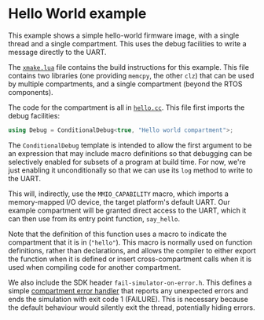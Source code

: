 Hello World example
===================

This example shows a simple hello-world firmware image, with a single thread and a single compartment.
This uses the debug facilities to write a message directly to the UART.

The [`xmake.lua`](xmake.lua) file contains the build instructions for this example.
This file contains two libraries (one providing `memcpy`, the other `clz`) that can be used by multiple compartments, and a single compartment (beyond the RTOS components).

The code for the compartment is all in [`hello.cc`](hello.cc).
This file first imports the debug facilities:

```c++
using Debug = ConditionalDebug<true, "Hello world compartment">;
```

The `ConditionalDebug` template is intended to allow the first argument to be an expression that may include macro definitions so that debugging can be selectively enabled for subsets of a program at build time.
For now, we're just enabling it unconditionally so that we can use its `log` method to write to the UART.

This will, indirectly, use the `MMIO_CAPABILITY` macro, which imports a memory-mapped I/O device, the target platform's default UART.
Our example compartment will be granted direct access to the UART, which it can then use from its entry point function, `say_hello`.

Note that the definition of this function uses a macro to indicate the compartment that it is in (`"hello"`).
This macro is normally used on function definitions, rather than declarations, and allows the compiler to either export the function when it is defined or insert cross-compartment calls when it is used when compiling code for another compartment.

We also include the SDK header `fail-simulator-on-error.h`. This defines a
simple [compartment error handler](../docs/ErrorHandling.md) that reports any
unexpected errors and ends the simulation with exit code 1 (FAILURE). This is
necessary because the default behaviour would silently exit the thread,
potentially hiding errors.

